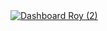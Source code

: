 <div class='tableauPlaceholder' id='viz1707891435813' style='position: relative'><noscript><a href='#'><img alt='Dashboard Roy (2) ' src='https:&#47;&#47;public.tableau.com&#47;static&#47;images&#47;Sh&#47;ShakeemKellmanGame22024IndoorSLCSeason&#47;DashboardRoy2&#47;1_rss.png' style='border: none' /></a></noscript><object class='tableauViz'  style='display:none;'><param name='host_url' value='https%3A%2F%2Fpublic.tableau.com%2F' /> <param name='embed_code_version' value='3' /> <param name='site_root' value='' /><param name='name' value='ShakeemKellmanGame22024IndoorSLCSeason&#47;DashboardRoy2' /><param name='tabs' value='no' /><param name='toolbar' value='yes' /><param name='static_image' value='https:&#47;&#47;public.tableau.com&#47;static&#47;images&#47;Sh&#47;ShakeemKellmanGame22024IndoorSLCSeason&#47;DashboardRoy2&#47;1.png' /> <param name='animate_transition' value='yes' /><param name='display_static_image' value='yes' /><param name='display_spinner' value='yes' /><param name='display_overlay' value='yes' /><param name='display_count' value='yes' /><param name='language' value='en-US' /></object></div>                <script type='text/javascript'>                    var divElement = document.getElementById('viz1707891435813');                    var vizElement = divElement.getElementsByTagName('object')[0];                    if ( divElement.offsetWidth > 800 ) { vizElement.style.width='1150px';vizElement.style.height='727px';} else if ( divElement.offsetWidth > 500 ) { vizElement.style.width='1150px';vizElement.style.height='727px';} else { vizElement.style.width='100%';vizElement.style.height='1477px';}                     var scriptElement = document.createElement('script');                    scriptElement.src = 'https://public.tableau.com/javascripts/api/viz_v1.js';                    vizElement.parentNode.insertBefore(scriptElement, vizElement);                </script>               
